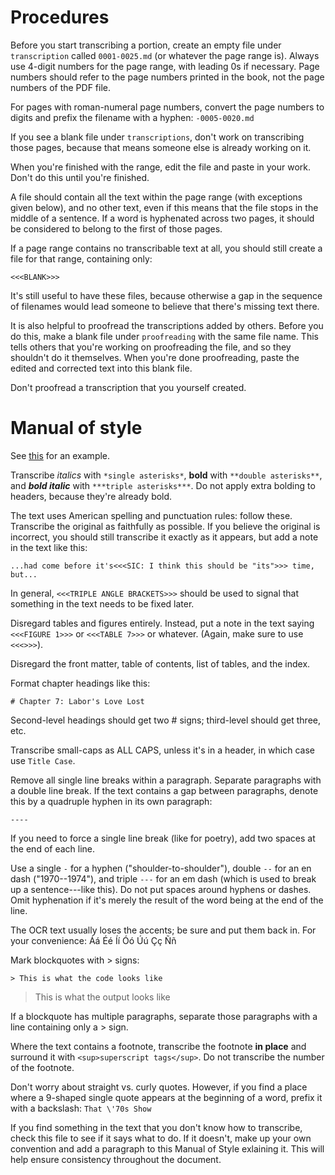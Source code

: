 # Procedures

Before you start transcribing a portion, create an empty file under `transcription` called `0001-0025.md` (or whatever the page range is). Always use 4-digit numbers for the page range, with leading 0s if necessary. Page numbers should refer to the page numbers printed in the book, not the page numbers of the PDF file.

For pages with roman-numeral page numbers, convert the page numbers to digits and prefix the filename with a hyphen: `-0005-0020.md`

If you see a blank file under `transcriptions`, don't work on transcribing those pages, because that means someone else is already working on it.

When you're finished with the range, edit the file and paste in your work. Don't do this until you're finished.

A file should contain all the text within the page range (with exceptions given below), and no other text, even if this means that the file stops in the middle of a sentence. If a word is hyphenated across two pages, it should be considered to belong to the first of those pages.

If a page range contains no transcribable text at all, you should still create a file for that range, containing only:

    <<<BLANK>>>

It's still useful to have these files, because otherwise a gap in the sequence of filenames would lead someone to believe that there's missing text there.

It is also helpful to proofread the transcriptions added by others. Before you do this, make a blank file under `proofreading` with the same file name. This tells others that you're working on proofreading the file, and so they shouldn't do it themselves. When you're done proofreading, paste the edited and corrected text into this blank file.

Don't proofread a transcription that you yourself created.


# Manual of style

See [this](https://github.com/htyh/out-of-the-ashes/blob/master/transcription/0366-0368.md) for an example.

Transcribe *italics* with `*single asterisks*`, **bold** with `**double asterisks**`, and ***bold italic*** with `***triple asterisks***`. Do not apply extra bolding to headers, because they're already bold.

The text uses American spelling and punctuation rules: follow these. Transcribe the original as faithfully as possible. If you believe the original is incorrect, you should still transcribe it exactly as it appears, but add a note in the text like this:

    ...had come before it's<<<SIC: I think this should be "its">>> time, but...

In general, `<<<TRIPLE ANGLE BRACKETS>>>` should be used to signal that something in the text needs to be fixed later.

Disregard tables and figures entirely. Instead, put a note in the text saying `<<<FIGURE 1>>>` or `<<<TABLE 7>>>` or whatever. (Again, make sure to use `<<<>>>`).

Disregard the front matter, table of contents, list of tables, and the index.

Format chapter headings like this:

    # Chapter 7: Labor's Love Lost

Second-level headings should get two # signs; third-level should get three, etc.

Transcribe small-caps as ALL CAPS, unless it's in a header, in which case use `Title Case`.

Remove all single line breaks within a paragraph. Separate paragraphs with a double line break. If the text contains a gap between paragraphs, denote this by a quadruple hyphen in its own paragraph:

    ----

If you need to force a single line break (like for poetry), add two spaces at the end of each line.

Use a single `-` for a hyphen ("shoulder-to-shoulder"), double `--` for an en dash ("1970--1974"), and triple `---` for an em dash (which is used to break up a sentence---like this). Do not put spaces around hyphens or dashes. Omit hyphenation if it's merely the result of the word being at the end of the line.

The OCR text usually loses the accents; be sure and put them back in. For your convenience: Áá Éé Íí Óó Úú Çç Ññ

Mark blockquotes with > signs:

    > This is what the code looks like

> This is what the output looks like

If a blockquote has multiple paragraphs, separate those paragraphs with a line containing only a > sign.

Where the text contains a footnote, transcribe the footnote **in place** and surround it with `<sup>superscript tags</sup>`. Do not transcribe the number of the footnote.

Don't worry about straight vs. curly quotes. However, if you find a place where a 9-shaped single quote appears at the beginning of a word, prefix it with a backslash: `That \'70s Show`

If you find something in the text that you don't know how to transcribe, check this file to see if it says what to do. If it doesn't, make up your own convention and add a paragraph to this Manual of Style exlaining it. This will help ensure consistency throughout the document.
